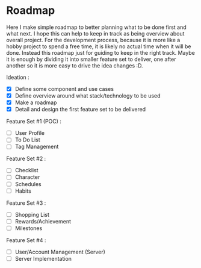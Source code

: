 # Roadmap

Here I make simple roadmap to better planning what to be done first and what next.
I hope this can help to keep in track as being overview about overall project.
For the development process, because it is more like a hobby project to spend a free time, it is likely no actual time when it will be done. Instead this roadmap just for guiding to keep in the right track.
Maybe it is enough by dividing it into smaller feature set to deliver, one after another so it is more easy to drive the idea changes :D.

Ideation :
- [x] Define some component and use cases
- [x] Define overview around what stack/technology to be used
- [x] Make a roadmap
- [x] Detail and design the first feature set to be delivered

Feature Set #1 (POC) :
- [ ] User Profile
- [ ] To Do List
- [ ] Tag Management

Feature Set #2 :
- [ ] Checklist
- [ ] Character
- [ ] Schedules
- [ ] Habits

Feature Set #3 :
- [ ] Shopping List 
- [ ] Rewards/Achievement
- [ ] Milestones

Feature Set #4 :
- [ ] User/Account Management (Server)
- [ ] Server Implementation